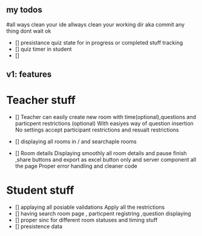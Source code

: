 

## my todos 

#all ways clean your ide allways clean your working dir aka commit any thing dont wait ok 
- [] presistance quiz state for in progress or completed stuff tracking 
- [] quiz timer in student 
- []







## v1: features

# Teacher stuff 

- [] Teacher can easily create new room with time(optional),questions and particpent restrictions (optional) 
With easiyes way of  question insertion No settings accept participant restrictions and resualt restrictions

- [] displaying all rooms in / and searchaple rooms

- [] Room details Displaying smoothly all room details and pause finish ,share buttons and export as excel button only and server component  all the page 
Proper error handling and cleaner code


# Student stuff 
- [] applaying all posiable validations Apply all the restrictions 
- [] having search room page , particpent registring ,question displaying 
- [] proper sinc for different room statuses and timing stuff
- [] presistence data





